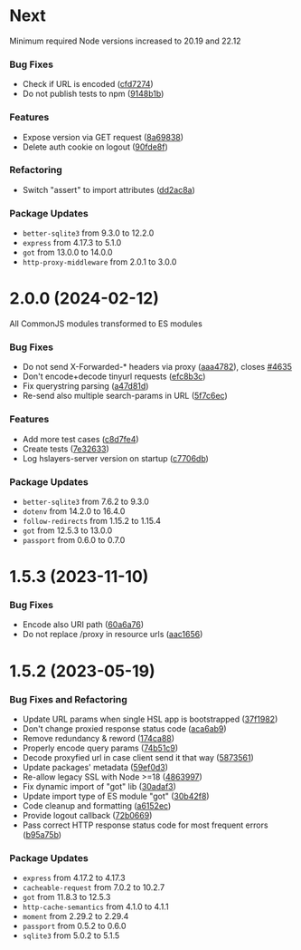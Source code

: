 # Next

Minimum required Node versions increased to 20.19 and 22.12

### Bug Fixes

* Check if URL is encoded ([cfd7274](https://github.com/hslayers/hslayers-ng/commit/cfd7274c26238807c8359a65696f537564c9292a))
* Do not publish tests to npm ([9148b1b](https://github.com/hslayers/hslayers-ng/commit/9148b1b7062ff724d70cb0dfc19794713aa2d7f0))

### Features
* Expose version via GET request ([8a69838](https://github.com/hslayers/hslayers-ng/commit/8a698386da6ce0b74d8c6e5e8b7322384f43b7b3))
* Delete auth cookie on logout ([90fde8f](https://github.com/hslayers/hslayers-ng/commit/90fde8fdcf272d62df9ef28fb7dcfa2ce5a1ce62))

### Refactoring
* Switch "assert" to import attributes ([dd2ac8a](https://github.com/hslayers/hslayers-ng/commit/dd2ac8a93aefb72fdcfd11203980fe68a58f47a2))

### Package Updates
* `better-sqlite3` from 9.3.0 to 12.2.0
* `express` from 4.17.3 to 5.1.0
* `got` from 13.0.0 to 14.0.0
* `http-proxy-middleware` from 2.0.1 to 3.0.0

# 2.0.0 (2024-02-12)

All CommonJS modules transformed to ES modules

### Bug Fixes

* Do not send X-Forwarded-* headers via proxy ([aaa4782](https://github.com/hslayers/hslayers-ng/commit/aaa4782a3ef517c4bd660ee1c5b8ef694363a500)), closes [#4635](https://github.com/hslayers/hslayers-ng/issues/4635)
* Don't encode+decode tinyurl requests ([efc8b3c](https://github.com/hslayers/hslayers-ng/commit/efc8b3cae5f42fbc56832a71dcbb4ce7f4f2da7c))
* Fix querystring parsing ([a47d81d](https://github.com/hslayers/hslayers-ng/commit/a47d81d6647ae8acfb1a2f8e2b65f79148de0f15))
* Re-send also multiple search-params in URL ([5f7c6ec](https://github.com/hslayers/hslayers-ng/commit/5f7c6ec0d75d7247d126cc7db6fae23c3fe8ce41))


### Features

* Add more test cases ([c8d7fe4](https://github.com/hslayers/hslayers-ng/commit/c8d7fe4f97699816c0d00fc2eb843f2d4082b2ed))
* Create tests ([7e32633](https://github.com/hslayers/hslayers-ng/commit/7e3263310313e09dd07c57466da0566f51765bbf))
* Log hslayers-server version on startup ([c7706db](https://github.com/hslayers/hslayers-ng/commit/c7706db9da1d35098d3171e4e133fac647841849))

### Package Updates
* `better-sqlite3` from 7.6.2 to 9.3.0
* `dotenv` from 14.2.0 to 16.4.0
* `follow-redirects` from 1.15.2 to 1.15.4
* `got` from 12.5.3 to 13.0.0
* `passport` from 0.6.0 to 0.7.0

# 1.5.3 (2023-11-10)

### Bug Fixes

* Encode also URI path ([60a6a76](https://github.com/hslayers/hslayers-ng/commit/60a6a76a7d4ca9161cee443975734e9a53a0eed7))
* Do not replace /proxy in resource urls ([aac1656](https://github.com/hslayers/hslayers-ng/commit/aac1656cc7166aaa9cc6965d9d357f3c59321cf4))

# 1.5.2 (2023-05-19)

### Bug Fixes and Refactoring

* Update URL params when single HSL app is bootstrapped ([37f1982](https://github.com/hslayers/hslayers-ng/commit/37f1982a830e37b561e1a8a153ba78c889eaed9b))
* Don't change proxied response status code ([aca6ab9](https://github.com/hslayers/hslayers-ng/commit/aca6ab9c1a193586ca69d7c5d85d5160e0e613ea))
* Remove redundancy & reword ([174ca88](https://github.com/hslayers/hslayers-ng/commit/174ca88916c1dcc38abe167925aa7793e341061e))
* Properly encode query params ([74b51c9](https://github.com/hslayers/hslayers-ng/commit/74b51c9acca07da68aa2efe684bc5432434e959d))
* Decode proxyfied url in case client send it that way ([5873561](https://github.com/hslayers/hslayers-ng/commit/58735614607398bd72a30934e0015552e8effd74))
* Update packages' metadata ([59ef0d3](https://github.com/hslayers/hslayers-ng/commit/59ef0d31430bca91d0f730b67d7e64181703102c))
* Re-allow legacy SSL with Node >=18 ([4863997](https://github.com/hslayers/hslayers-ng/commit/48639973af2605baf531d13b88d05d202a65ce98))
* Fix dynamic import of "got" lib ([30adaf3](https://github.com/hslayers/hslayers-ng/commit/30adaf3fff0d277b4168568d46eebafdb77343f8))
* Update import type of ES module "got" ([30b42f8](https://github.com/hslayers/hslayers-ng/commit/30b42f86ad3b3780b71074e6a8816cdf7b8cf667))
* Code cleanup and formatting ([a6152ec](https://github.com/hslayers/hslayers-ng/commit/a6152ec3cd42494d434c6f5dd1d26d84183a3ebb))
* Provide logout callback ([72b0669](https://github.com/hslayers/hslayers-ng/commit/72b066948b76b40ab6e7c25d3f07d0278ee9233c))
* Pass correct HTTP response status code for most frequent errors ([b95a75b](https://github.com/hslayers/hslayers-ng/commit/b95a75b0925ed792581675898730a24b5b3f9e16))

### Package Updates

* `express` from 4.17.2 to 4.17.3
* `cacheable-request` from 7.0.2 to 10.2.7
* `got` from 11.8.3 to 12.5.3
* `http-cache-semantics` from 4.1.0 to 4.1.1
* `moment` from 2.29.2 to 2.29.4
* `passport` from 0.5.2 to 0.6.0
* `sqlite3` from 5.0.2 to 5.1.5

